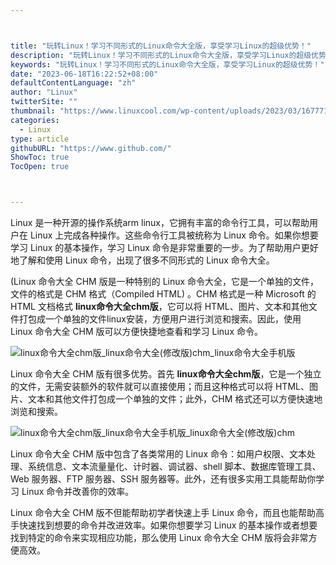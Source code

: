 ```yaml
---



title: "玩转Linux！学习不同形式的Linux命令大全版，享受学习Linux的超级优势！"
description: "玩转Linux！学习不同形式的Linux命令大全版，享受学习Linux的超级优势！"
keywords: "玩转Linux！学习不同形式的Linux命令大全版，享受学习Linux的超级优势！"
date: "2023-06-18T16:22:52+08:00"
defaultContentLanguage: "zh"
author: "Linux"
twitterSite: ""
thumbnail: "https://www.linuxcool.com/wp-content/uploads/2023/03/1677710689748_1.jpg"
categories:
  - Linux
type: article
githubURL: "https://www.github.com/"
ShowToc: true
TocOpen: true



---
```


Linux 是一种开源的操作系统arm linux，它拥有丰富的命令行工具，可以帮助用户在 Linux 上完成各种操作。这些命令行工具被统称为 Linux 命令。如果你想要学习 Linux 的基本操作，学习 Linux 命令是非常重要的一步。为了帮助用户更好地了解和使用 Linux 命令，出现了很多不同形式的 Linux 命令大全。

(Linux 命令大全 CHM 版是一种特别的 Linux 命令大全，它是一个单独的文件，文件的格式是 CHM 格式（Compiled HTML) 。CHM 格式是一种 Microsoft 的 HTML 文档格式 **linux命令大全chm版**，它可以将 HTML、图片、文本和其他文件打包成一个单独的文件linux安装，方便用户进行浏览和搜索。因此，使用 Linux 命令大全 CHM 版可以方便快捷地查看和学习 Linux 命令。

![linux命令大全chm版_linux命令大全(修改版)chm_linux命令大全手机版](https://www.linuxcool.com/wp-content/uploads/2023/03/1677710689748_1.jpg)

Linux 命令大全 CHM 版有很多优势。首先 **linux命令大全chm版**，它是一个独立的文件，无需安装额外的软件就可以直接使用；而且这种格式可以将 HTML、图片、文本和其他文件打包成一个单独的文件；此外，CHM 格式还可以方便快速地浏览和搜索。

![linux命令大全chm版_linux命令大全手机版_linux命令大全(修改版)chm](https://www.linuxcool.com/wp-content/uploads/2023/03/1677710689748_2.jpg)

Linux 命令大全 CHM 版中包含了各类常用的 Linux 命令：如用户权限、文本处理、系统信息、文本流量量化、计时器、调试器、shell 脚本、数据库管理工具、Web 服务器、FTP 服务器、SSH 服务器等。此外，还有很多实用工具能帮助你学习 Linux 命令并改善你的效率。

Linux 命令大全 CHM 版不但能帮助初学者快速上手 Linux 命令，而且也能帮助高手快速找到想要的命令并改进效率。如果你想要学习 Linux 的基本操作或者想要找到特定的命令来实现相应功能，那么使用 Linux 命令大全 CHM 版将会非常方便高效。